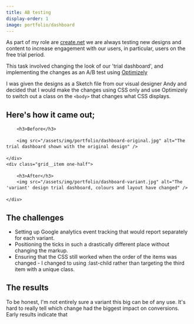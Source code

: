 ```yaml
---
title: AB testing
display-order: 1
image: portfolio/dashboard
---
```


As part of my role are [create.net](www.create.net) we are always testing new designs and content to increase engagement with our users, in particular, users on the free trial period.

This task involved changing the look of our 'trial dashboard', and implementing the changes as an A/B test using [Optimizely](https://www.optimizely.com/)

I was given the designs as a Sketch file from our visual designer Andy and decided that I would make the changes using CSS only and use Optimizely to switch out a class on the `<body>` that changes what CSS displays.

## Here's how it came out;

<div class="grid">
    <div class="grid__item one-half">

        <h3>Before</h3>

        <img src="/assets/img/portfolio/dashboard-original.jpg" alt="The trial dashboard shown with the original design" />

    </div>
    <div class="grid__item one-half">

        <h3>After</h3>
        <img src="/assets/img/portfolio/dashboard-variant.jpg" alt="The 'variant' design trial dashboard, colours and layout have changed" />

    </div>
</div>

## The challenges
- Setting up Google analytics event tracking that would report separately for each variant.
- Positioning the ticks in such a drastically different place without changing the markup.
- Ensuring that the CSS still worked when the order of the items was changed - I changed to using :last-child rather than targeting the third item with a unique class.  

## The results
To be honest, I'm not entirely sure a variant this big can be of any use. It's hard to really tell which change had the biggest impact on conversions.
Early results indicate that
